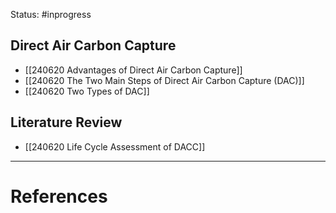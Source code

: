 Status: #inprogress 

## Direct Air Carbon Capture
- [[240620 Advantages of Direct Air Carbon Capture]]
- [[240620 The Two Main Steps of Direct Air Carbon Capture (DAC)]]
- [[240620 Two Types of DAC]]
## Literature Review
- [[240620 Life Cycle Assessment of DACC]]




---
# References

